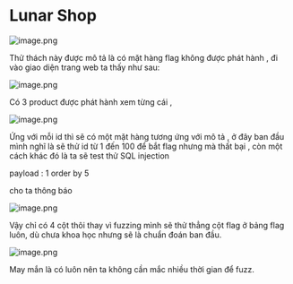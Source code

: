 # Lunar Shop

![image.png](attachment:a1a45ee7-23ee-4697-b412-f2c1af40293f:image.png)

Thử thách này được mô tả là có mặt hàng flag không được phát hành , đi vào giao diện trang web ta thấy như sau:

![image.png](attachment:1280fcb4-1f20-4086-905b-2de9e4dfec6b:image.png)

Có 3 product được phát hành xem từng cái ,

![image.png](attachment:743354aa-353a-495b-9a7c-a97953bf2eb4:image.png)

Ứng với mỗi id thì sẽ có một mặt hàng tương ứng với mô tả , ở đây ban đầu mình nghĩ là sẽ thử id từ 1 đến 100 để bắt flag nhưng mà thất bại , còn một cách khác đó là ta sẽ test thử SQL injection

payload : 1 order by 5  

cho ta thông báo 

![image.png](attachment:897c4cf2-542c-4f87-b075-c0d1cfab0989:image.png)

Vậy chỉ có 4 cột thôi thay vì fuzzing mình sẽ thử thẳng cột flag ở bảng flag luôn, dù chưa khoa học nhưng sẽ là chuẩn đoán ban đầu.

![image.png](attachment:2d7e4872-39e7-4608-a42d-fdf0d0e28f1c:image.png)

May mắn là có luôn nên ta không cần mắc nhiều thời gian để fuzz.